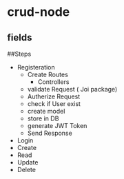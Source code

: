 # crud-node

## fields

##Steps

- Registeration
  - Create Routes
    - Controllers
  - validate Request ( Joi package)
  - Autherize Request
  - check if User exist
  - create model
  - store in DB
  - generate JWT Token
  - Send Response
- Login
- Create
- Read
- Update
- Delete
